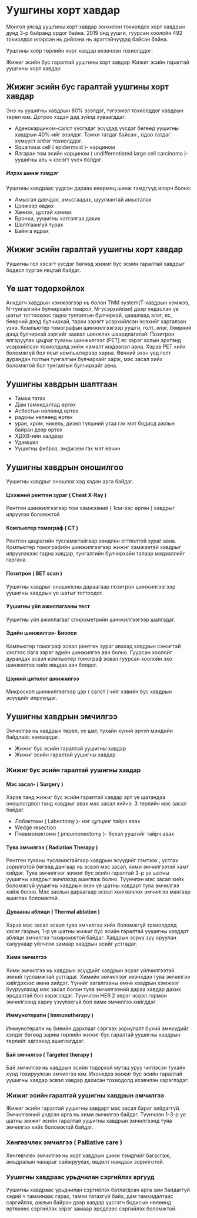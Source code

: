 # Уушгины хорт хавдар

Монгол улсад уушгины хорт хавдар зонхилон тохиолдох хорт хавдрын дунд 3-р байранд ордог байна. 2019 онд уушги, гуурсан хоолойн 492 тохиолдол илэрсэн нь дийлэнх нь эрэгтэйчүүдэд байсан байна. 

Уушгины хоёр төрлийн хорт хавдар ихэвчлэн тохиолддог:

Жижиг эсийн бус гаралтай уушгины хорт хавдар
Жижиг эсийн гаралтай уушгины хорт хавдар

## Жижиг эсийн бус гаралтай уушгины хорт хавдар
Энэ нь уушигны хавдрын 80% эзэлдэг, түгээмэл тохиолддог хавдрын төрөл юм. Дотроо хэдэн дэд зүйлд хуваагддаг. 
- Аденокарцином-салст үүсгэдэг эсүүдэд үүсдэг бөгөөд уушигны хавдрын 40%-ийг эзэлдэг. Тамхи татдаг байсан , одоо татдаг хүмүүст элбэг тохиолддог. 
- Squamous cell ( epidermoid )- карцином
- Ялгаран том эсийн карцином ( undifferentiated large cell carcinoma )- уушигны аль ч хэсэгт үүсч болдог. 

##### Илрэх шинж тэмдэг

Уушгины хавдраас үүдсэн дараах өвөрмөц шинж тэмдгүүд илэрч болно:

- Амьсгал давчдах, амьсгаадах, шуугиантай амьсгалах
- Цээжээр өвдөх
- Ханиах, цустай ханиах
- Бронхи, уушигны хатгалгаа дахих
- Шалтгаангүй турах
- Байнга ядрах
 ## Жижиг эсийн гаралтай уушигны хорт хавдар 
 Уушигны гол хэсэгт үүсдэг бөгөөд жижиг бус эсийн гаралтай хавдрыг бодвол түргэн явцтай байдаг. 
 
 
## Үе шат тодорхойлох
Анхдагч хавдрын хэмжээгээр нь болон TNM system(Т-хавдрын хэмжээ, N-тунгалгийн булчирхайн томрол, M-үсэрхийлэл) дээр үндэслэн үе шатыг тогтоохоос гадна тунгалгын булчирхай, цаашлаад элэг, яс, бөөрний дээд булчирхай, тархи зэрэгт үсэрхийлсэн эсэхийг харгалзан үзнэ. Компьютер томографын шинжилгээгээр уушги, голт, элэг, бөөрний дээд булчирхай зэргийг заавал шинжлэх шаардлагатай. Позитрон ялгаруулах цацраг туяаны шинжилгээг (РЕТ) яс зэрэг холын эрхтэнд үсэрхийлсэн тохиолдолд хийж нэмэлт мэдээлэл авна. Хэрэв РЕТ хийх боломжгүй бол ясыг компьютерээр харна.
Өвчний эхэн үед голт дурандан голтын тунгалгын булчирхайг харж, мэс засал хийх боломжтой бол тунгалгын булчирхайг авна.

## Уушигны хавдрын шалтгаан
- Тамхи татах 
- Дам тамхидалтад өртөх
- Асбестын нөлөөнд өртөх 
- радоны нөлөөнд өртөх 
- уран, хром, никель, дизел түлшний утаа гэх мэт бодисд ажлын байран дээр өртөх 
- ХДХВ-ийн халдвар
- Удамшил 
- Уушигны фиброз, эмджзем гэх мэт өвчин

## Уушигны хавдрын оношилгоо 
Уушигны хавдрыг оношлох хэд хэдэн арга байдаг. 

#### Цээжний рентген зураг ( Chest X-Ray )
Рентген шинжилгээгээр том хэмжээний ( 1см-ээс өргөн ) хавдрыг илрүүлэх боломжтой

#### Компьютер томограф ( CT )
Рентген цацрагийн тусламжтайгаар хөндлөн огтлолтой зураг авна. Компьютер томографийн шинжилгээгээр жижиг хэмжээтэй хавдрыг илрүүлэхээс гадна хавдар, тунгалгийн булчирхайн талаар мэдээллийг гаргана.  

#### Позитрон ( BET scan )
Уушигны хавдрыг оношилсны дараагаар позитрон шинжилгээгээр уушигны хавдрын үе шатыг тогтоодог. 

#### Уушигны үйл ажиллагааны тест 
Уушигны үйл ажиллагааг спирометрийн шинжилгээгээр шалгадаг. 

#### Эдийн шинжилгээ- Биопси 
Компьютер томограф эсвэл рентген зураг авахад хавдрын сэжигтэй хэсгээс бага зэрэг эдийн шинжилгээ авч болно. Гуурсан хоолойг дурандах эсвэл компьютер томограф эсвэл гуурсан хоолойн эхо шинжилгээ хийх явцдаа авч болдог. 

#### Цэрний цитолог шинжилгээ 
Микроскоп шинжилгээгээр цэр ( салст )-ийг хэвийн бус хавдрын эсүүдийг илрүүлдэг. 

## Уушигны хавдрын эмчилгээ 
Эмчилгээ нь хавдрын төрөл, үе шат, тухайн хүний эрүүл мэндийн байдлаас хамаардаг. 
- Жижиг бус эсийн гаралтай уушигны хавдар 
- Жижиг эсийн гаралтай уушигны хавдар 

### Жижиг бус эсийн гаралтай уушигны хавдар 

#### Мэс засал- ( Surgery )
Хэрэв танд жижиг бус эсийн гаралтай хавдар эрт үе шатандаа оношлогдвол танд хавдрыг авах мэс засал хийнэ. 
3 төрлийн мэс засал байдаг. 
- Лобэктоми ( Labectomy )- нэг цулцанг тайрч авах 
- Wedge resection 
- Пневмонэктоми ( pneumonectomy )- бүхэл уушгийг тайрч авах

#### Туяа эмчилгээ ( Radiation Therapy )
Рентген туяаны тусламжтайгаар хавдрын эсүүдийг гэмтээх , устгах зорилготой бөгөөд дангаар нь эсвэл мэс засал, хими эмчилгээтэй хамт хийдэг. Туяа эмчилгээг жижиг бус эсийн гаралтай 3-р үе шатны уушигны хавдрыг эмчлэхэд ашиглаж болно. Түүнчлэн мэс засал хийх боломжгүй уушигны хавдрын эхэн үе шатны хавдарт туяа эмчилгээ хийж болно. Мэс заслын дараагаар эсвэл хөнгөвчлөх эмчилгээ маягаар ашиглах боломжтой. 

#### Дулааны абляци ( Thermal ablation ) 
Хэрэв мэс засал эсвэл туяа эмчилгээ хийх боломжгүй тохиолдолд хэсэг газрын, 1-р үе шатны жижиг бус эсийн гаралтай уушигны хавдарт абляци эмчилгээ тохиромжтой байдаг. Хавдрын эсрүү зүү оруулан халуунаар үйлчлэх замаар хавдрын эсийг устгадаг. 

#### Хими эмчилгээ 
Хими эмчилгээ нь хавдрын эсүүдийг хавдрын эсрэг үйлчилгээтэй эмний тусламжтай устгадаг. Химийн эмчилгээг ихэнхдээ туяа эмчилгээ хийгдэхээс өмнө хийдэг. Үүнийг хагалгааны өмнө хавдрын хэмжээг бууруулахад мэс засал болон туяа эмчилгээний дараа хавдар дахих эрсдэлтэй бол хэрэглэдэг. Түүнчлэн HER 2 эерэг эсвэл гормон эмчилгээнд хариу үзүүлэхгүй бол хими эмчилгээ хийгддэг.

#### Иммунотерапи ( Immunotherapy )
Иммунотерапи нь биеийн дархлааг сэргээх зориулалт бүхий эмнүүдийг хэлдэг бөгөөд зарим төрлийн жижиг бус гаралтай уушигны хавдрын төрлийг эдгээхэд ашиглагддаг. 

#### Бай эмчилгээ ( Targeted therapy ) 
Бай эмчилгээ нь хавдрын эсийн тодорхой мутац уруу чиглэсэн тухайн хүнд тохируулсан эмчилгээ юм. Ихэнхдээ жижиг бус эсийн гаралтай уушигны хавдар эсвэл хавдар дахисан тохиодолд ихэвчлэн хэрэглэдэг. 

### Жижиг эсийн гаралтай уушигны хавдрын эмчилгээ 
Жижиг эсийн гаралтай уушигны хавдарт мэс засал бараг хийдэггүй. Эмчилгээний үндсэн арга нь хими эмчилгээ байдаг. Түүнчлэн 1-3-р үе шатны жижиг эсийн гаралтай уушигны хавдрын эмчилгээнд туяа эмчилгээ хийх боломжтой байдаг. 

### Хөнгөвчлөх эмчилгээ ( Palliative care )
Хөнгөвчлөх эмчилгээ нь хорт хавдрын шинж тэмдгийг багасгаж, амьдралын чанарыг сайжруулах, өвдөлт намдаах зорилготой. 

### Уушигны хавдраас урьдчилан сэргийлэх аргууд 
Уушигны хавдраас урьдчилан сэргийлэх батлагдсан арга зам байдаггүй хэдий ч тамхинаас гарах, тамхи татахгүй байх, дам тамхидалтаас сэргийлэх, ажлын байран дээр хавдар үүсгэгч бодисын нөлөөнд өртөхөөс сэргийлэх зэрэг замаар эрсдлээс сэргийлэх боломжтой. 
